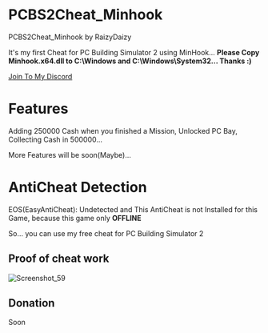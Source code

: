 # PCBS2Cheat_Minhook
PCBS2Cheat_Minhook by RaizyDaizy

It's my first Cheat for PC Building Simulator 2 using MinHook... **Please Copy Minhook.x64.dll to C:\Windows and C:\Windows\System32... Thanks :)**

[Join To My Discord](https://discord.gg/F6nj6pjaJN)

# Features

Adding 250000 Cash when you finished a Mission, Unlocked PC Bay, Collecting Cash in 500000...

More Features will be soon(Maybe)...

# AntiCheat Detection

EOS(EasyAntiCheat): Undetected and This AntiCheat is not Installed for this Game, because this game only **OFFLINE**

So... you can use my free cheat for PC Building Simulator 2 

## Proof of cheat work

![Screenshot_59](https://user-images.githubusercontent.com/123252472/216291563-268be3e9-1cf2-4d37-8fdb-9e2c1c8868f1.png)


## Donation 

Soon
